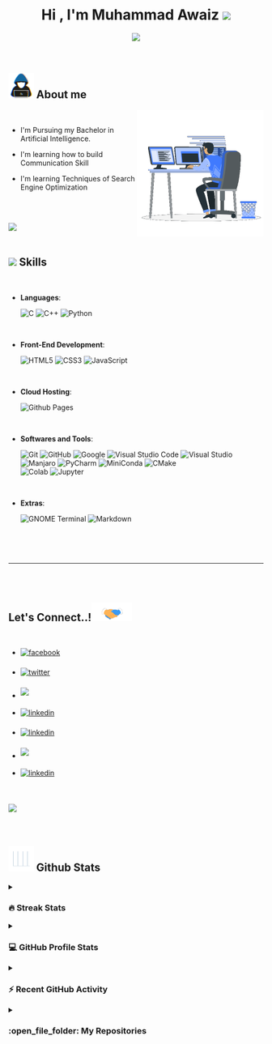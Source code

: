 
<h1 align="center"><b>Hi , I'm Muhammad Awaiz </b><img src="https://media.giphy.com/media/hvRJCLFzcasrR4ia7z/giphy.gif" width="35"></h1>

<p align="center">
  <a href="https://github.com/DenverCoder1/readme-typing-svg"><img src="https://readme-typing-svg.herokuapp.com?font=Time+New+Roman&color=cyan&size=25&center=true&vCenter=true&width=600&height=100&lines=Salamun+Alaikum..&hearts;++;Enthusiast+For;Artificial+Intelligence;Machine+Learning;Deep+Learning;Love+to+learn+new+stuffs..<3"></a>
</p>


<br>



	
## <picture><img src = "https://github.com/Awaiz-Malik/Awaiz-Malik/blob/master/Images/about_me.gif" width = 50px></picture> **About me**

<picture> <img align="right" src="https://github.com/Awaiz-Malik/Awaiz-Malik/blob/master/Images/Right_Side.gif" width = 250px></picture>

<br>


- I'm Pursuing my Bachelor in Artificial Intelligence.

- I'm learning how to build Communication Skill

- I'm learning Techniques of Search Engine Optimization 

<br><br>

<img src="https://user-images.githubusercontent.com/73097560/115834477-dbab4500-a447-11eb-908a-139a6edaec5c.gif"><br><br>

## <img src="https://media2.giphy.com/media/QssGEmpkyEOhBCb7e1/giphy.gif?cid=ecf05e47a0n3gi1bfqntqmob8g9aid1oyj2wr3ds3mg700bl&rid=giphy.gif" width ="25"><b> Skills</b>
<br>

<p align="center">

- **Languages**:
    
    ![C](https://img.shields.io/badge/C%20-%232370ED.svg?style=for-the-badge&logo=c&logoColor=white)
    ![C++](https://img.shields.io/badge/C++%20-%2300599C.svg?style=for-the-badge&logo=c%2B%2B&logoColor=white)
    ![Python](https://img.shields.io/badge/Python%20-%2314354C.svg?style=for-the-badge&logo=python&logoColor=white)

<br>   
    
- **Front-End Development**:

   ![HTML5](https://img.shields.io/badge/HTML5%20-%23E34F26.svg?style=for-the-badge&logo=html5&logoColor=white)
   ![CSS3](https://img.shields.io/badge/CSS%20-%231572B6.svg?style=for-the-badge&logo=css3&logoColor=white)
   ![JavaScript](https://img.shields.io/badge/JavaScript%20-%23F7DF1E.svg?style=for-the-badge&logo=javascript&logoColor=black)

<br>

- **Cloud Hosting**:

    ![Github Pages](https://img.shields.io/badge/GitHub%20Pages-%23327FC7.svg?style=for-the-badge&logo=github&logoColor=white)
    
<br>

- **Softwares and Tools**:

    ![Git](https://img.shields.io/badge/git-%23F05033.svg?style=for-the-badge&logo=git&logoColor=white)
    ![GitHub](https://img.shields.io/badge/github-%23121011.svg?style=for-the-badge&logo=github&logoColor=white)
    ![Google](https://img.shields.io/badge/google-%234285F4.svg?style=for-the-badge&logo=google&logoColor=white)
    ![Visual Studio Code](https://img.shields.io/badge/Visual%20Studio%20Code-0078d7.svg?style=for-the-badge&logo=visual-studio-code&logoColor=white)
    ![Visual Studio](https://img.shields.io/badge/Visual%20Studio-b179f1?style=for-the-badge&logo=visualstudio&logoColor=white)
    <br>
    ![Manjaro](https://img.shields.io/badge/Manjaro-34BE5B?style=for-the-badge&logo=manjaro&logoColor=white)
    ![PyCharm](https://img.shields.io/badge/PyCharm-62dc78?style=for-the-badge&logo=pycharm&logoColor=white)
    ![MiniConda](https://img.shields.io/badge/MiniConda-3eb049?style=for-the-badge&logo=anaconda&logoColor=white)
    ![CMake](https://img.shields.io/badge/CMake-black?style=for-the-badge&logo=cmake&logoColor=white)
    <br>
    ![Colab](https://img.shields.io/badge/Google%20Colaboratory-f9ab00?style=for-the-badge&logo=googlecolab&logoColor=white)
    ![Jupyter](https://img.shields.io/badge/Juputer%20Notebook-f37726?style=for-the-badge&logo=jupyter&logoColor=white)

<br>

- **Extras**:

    ![GNOME Terminal](https://img.shields.io/badge/GNOME-black?style=for-the-badge&logo=gnome&logoColor=white)
    ![Markdown](https://img.shields.io/badge/markdown-%23000000.svg?style=for-the-badge&logo=markdown&logoColor=white)   


</p>

<br>

</div>

<br>
<br>

-----

<br>
<br>


## <b> Let's Connect..!</b><img src="https://github.com/Awaiz-Malik/Awaiz-Malik/blob/master/Images/handshake.gif" width ="80">
<br>
<div align='left'>

<ul>

<li>
<a href="https://www.facebook.com/profile.php?id=100092370452674" target="_blank">
<img src="https://img.shields.io/badge/Facebook:  Muhammad Awaiz Qayyum Malik-%2300acee.svg?color=3b5998&style=for-the-badge&logo=facebook&logoColor=white" alt=facebook style="margin-bottom: 5px;"/>
</a>
</li>

<br>

<li>
<a href="https://twitter.com/__awaizmalik__" target="_blank">
<img src="https://img.shields.io/badge/twitter:  0xabdulkhalid-%2300acee.svg?color=1DA1F2&style=for-the-badge&logo=twitter&logoColor=white" alt=twitter style="margin-bottom: 5px;"/>
</a>
</li>

<br>

<li>
<a href="https://www.instagram.com/__awaizmalik__/" target="_blank">
<img src="https://img.shields.io/badge/gmail:  0xabdulkhalid-%23EA4335.svg?style=for-the-badge&logo=gmail&logoColor=white" t=mail style="margin-bottom: 5px;" />
</a>
</li>

<br>

<li>
<a href="https://www.linkedin.com/in/muhammed-awaiz-6a4207216/" target="_blank">
<img src="https://img.shields.io/badge/linkedin:  0xabdulkhalid-%2300acee.svg?color=405DE6&style=for-the-badge&logo=linkedin&logoColor=white" alt=linkedin style="margin-bottom: 5px;"/>
</a>
</li>

<br>

<li>
<a href="https://www.reddit.com/user/Seven_Nation_Army619" target="_blank">
<img src="https://img.shields.io/badge/linkedin:  0xabdulkhalid-%2300acee.svg?color=405DE6&style=for-the-badge&logo=linkedin&logoColor=white" alt=linkedin style="margin-bottom: 5px;"/>
</a>
</li>

<br>

<li>
<a href="mailto:waizymalik101@gmail.com" target="_blank">
<img src="https://img.shields.io/badge/gmail:  0xabdulkhalid-%23EA4335.svg?style=for-the-badge&logo=gmail&logoColor=white" t=mail style="margin-bottom: 5px;" />
</a>
</li>

<br>

<li>
<a href="mailto:awaiz_malik@hotmail.com" target="_blank">
<img src="https://img.shields.io/badge/linkedin:  0xabdulkhalid-%2300acee.svg?color=405DE6&style=for-the-badge&logo=linkedin&logoColor=white" alt=linkedin style="margin-bottom: 5px;"/>
</a>
</li>

<br>
	
</ul>
</div>

<br>
<img src="https://user-images.githubusercontent.com/73097560/115834477-dbab4500-a447-11eb-908a-139a6edaec5c.gif">
<br>
<br>
<br>

<div align='left'>
	
## <picture> <img src = "https://github.com/Awaiz-Malik/Awaiz-Malik/blob/master/Images/Statistics.gif?raw=true" width = 50px>  </picture> Github Stats

<details><summary><h3> 🔥 Streak Stats</h3></summary>

----	

<p align="center"><img src="https://github-readme-streak-stats.herokuapp.com/?user=Awaiz-Malik&theme=tokyonight_duo" alt="Awaiz" /></p>

</details>
  
<details><summary><h3>💻 GitHub Profile Stats</h3></summary>

----
	
<p align="center">
    <a href="https://github.com/anuraghazra/github-readme-stats">
	    <img alt="Awaiz's Github Stats" src="https://github-readme-stats.vercel.app/api?username=Awaiz-Malik&show_icons=true&count_private=true&locale=en&theme=tokyonight&layout=compact" height="230px"/></a>
	  <img src="https://github-readme-stats.vercel.app/api/top-langs?username=Awaiz-Malik&langs_count=10&show_icons=true&locale=en&theme=tokyonight" alt="Awaiz" height="230px"/>
<br/>

  <b>Note:</b> Top languages is only a metric of the languages my public code consists of and doesn't reflect experience or skill level.
  </p>
</details>

<details><summary><h3>⚡ Recent GitHub Activity</h3></summary>

----
	
[![Awaiz's github activity graph](https://github-readme-activity-graph.cyclic.app/graph?username=Awaiz-Malik&theme=github)](https://github.com/Awaiz-Malik/github-readme-activity-graph)

 
</details>
	
<details><summary><h3> :open_file_folder: My Repositories </h3></summary>

----
	
<div>
  <p align="center">
	<a href="https://github.com/Awaiz-Malik/Linear_Regression_Analysis">
      		<img src="https://github-readme-stats.vercel.app/api/pin/?username=Awaiz-Malik&repo=Linear_Regression_Analysis&theme=tokyonight" alt="GitHub Stats" />
    	</a>
	<a href="https://github.com/Awaiz-Malik/Simple-Linear_Regression-Using-NumPy-and-Scikit-Learn">
      		<img src="https://github-readme-stats.vercel.app/api/pin/?username=Awaiz-Malik&repo=Simple-Linear_Regression-Using-NumPy-and-Scikit-Learn&theme=tokyonight" alt="GitHub Stats" />
    	</a>
    	<a href="https://github.com/Awaiz-Malik/Browser_Custom_Homepage">
      		<img src="https://github-readme-stats.vercel.app/api/pin/?username=Awaiz-Malik&repo=Browser_Custom_Homepage&theme=tokyonight" alt="GitHub Stats" />
    	</a>
     </p>
   </div>
 </details>
